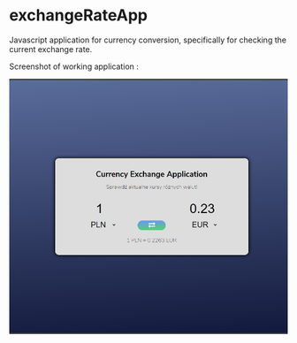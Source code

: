 # exchangeRateApp
Javascript application for currency conversion, specifically for checking the current exchange rate.

Screenshot of working application :

![](screenshot.PNG)
